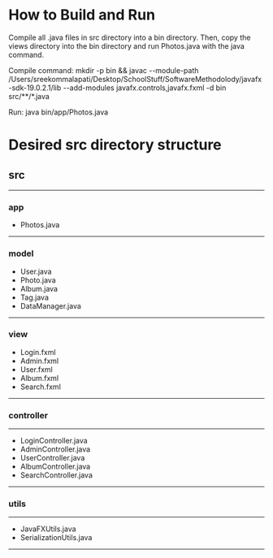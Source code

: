 # How to Build and Run

Compile all .java files in src directory into a bin directory. Then, copy the views directory into the bin directory and run Photos.java with the java command.

Compile command: mkdir -p bin && javac --module-path /Users/sreekommalapati/Desktop/SchoolStuff/SoftwareMethodolody/javafx-sdk-19.0.2.1/lib --add-modules javafx.controls,javafx.fxml -d bin src/**/*.java

Run: java bin/app/Photos.java

# Desired src directory structure

## src
---
### app
- Photos.java
---
### model
- User.java
- Photo.java
- Album.java
- Tag.java
- DataManager.java
---
### view
- Login.fxml
- Admin.fxml
- User.fxml
- Album.fxml
- Search.fxml
---
### controller
---
- LoginController.java
- AdminController.java
- UserController.java
- AlbumController.java
- SearchController.java
---
### utils
---
- JavaFXUtils.java
- SerializationUtils.java
---

